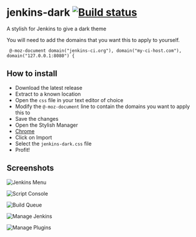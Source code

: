 # jenkins-dark [![Build status](https://ci.appveyor.com/api/projects/status/14lnufroy4v83xjk?svg=true)](https://ci.appveyor.com/project/camalot/jenkins-dark-stylish)
A stylish for Jenkins to give a dark theme

You will need to add the domains that you want this to apply to yourself.

```
 @-moz-document domain("jenkins-ci.org"), domain("my-ci-host.com"), domain("127.0.0.1:8080") {
```

## How to install

- Download the latest release
- Extract to a known location
- Open the `css` file in your text editor of choice
- Modify the `@-moz-document` line to contain the domains you want to apply this to
- Save the changes
- Open the Stylish Manager
 - [Chrome](chrome-extension://fjnbnpbmkenffdnngjfgmeleoegfcffe/manage.html)
- Click on Import
- Select the `jenkins-dark.css` file
- Profit!

## Screenshots

![Jenkins Menu](http://i.imgur.com/Tuk4X2J.png)

![Script Console](http://i.imgur.com/cMfkrb1.png)

![Build Queue](http://i.imgur.com/3XI4Ssc.png)

![Manage Jenkins](http://i.imgur.com/KpxsHl4.png)

![Manage Plugins](http://i.imgur.com/yTTJ6qO.png)
